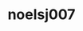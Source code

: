 ---
title: noelsj007
github: https://github.com/noelsj007
mode: dark
transition: 1s
score: 76.1
archetype:
- Little Bit of Everything
---
